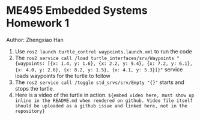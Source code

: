 # ME495 Embedded Systems Homework 1
Author: Zhengxiao Han
1. Use `ros2 launch turtle_control waypoints.launch.xml` to run the code
2. The `ros2 service call /load turtle_interfaces/srv/Waypoints "{waypoints: [{x: 1.4, y: 1.6}, {x: 2.2, y: 9.4}, {x: 7.2, y: 6.1}, {x: 4.0, y: 2.6}, {x: 8.2, y: 1.5}, {x: 4.1, y: 5.3}]}"` service loads waypoints for the turtle to follow
3. The `ros2 service call /toggle std_srvs/srv/Empty "{}"` starts and stops the turtle.
4. Here is a video of the turtle in action.
   `${embed video here, must show up inline in the README.md when rendered on github. Video file itself should be uploaded as a github issue and linked here, not in the repository}`